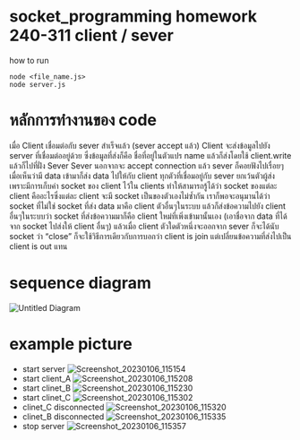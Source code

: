 # socket_programming homework 240-311 client / sever
how to run
```
node <file_name.js> 
node server.js
```
# หลักการทำงานของ code
เมื่อ Client เชื่อมต่อกับ sever สำเร็จแล้ว (sever accept แล้ว) Client จะส่งข้อมูลไปยัง server ที่เชื่อมต่ออยู่ด้วย ซึ่งข้อมูลที่ส่งก็คือ ชื่อที่อยู่ในตัวแปร name แล้วก็ส่งโดยใช้ client.write แล้วก็ไปที่ฝั่ง Sever Sever นอกจากจะ accept connection แล้ว sever ก็คอยฟังไปเรื่อยๆเมื่อเห็นว่ามี data เข้ามาก็ส่ง data ไปให้กับ client ทุกตัวที่เชื่อมอยู่กับ sever ยกเว้นตัวผู้ส่ง เพราะมีการเก็บค่า socket ของ client ไว้ใน clients ทำให้สามารถรู้ได้ว่า socket ของแต่ละ client คืออะไรซึ่งแต่ละ client จะมี socket เป็นของตัวเองไม่ซ้ำกัน เราก็พอจะอนุมานได้ว่า socket ที่ไม่ใช่ socket ที่ส่ง data มาคือ client ตัวอื่นๆในระบบ แล้วก็ส่งข้อความไปยัง client อื่นๆในระบบว่า socket ที่ส่งข้อความมาก็คือ client ใหม่ที่เพิ่งเข้ามานั้นเอง (เอาชื่อจาก data ที่ได้จาก socket ไปส่งให้ client อื่นๆ) แล้วเมื่อ client ตัวใดตัวหนึ่งจะออกจาก sever ก็จะได้นับ socket ว่า “close” ก็จะใช้วิธีการเดียวกับการบอกว่า client is join แต่เปลี่ยนข้อความที่ส่งไปเป็น client is out แทน

# sequence diagram
![Untitled Diagram](https://user-images.githubusercontent.com/89448778/227520858-d62bee6e-3b00-4363-8590-28f9528933d3.jpg)

# example picture
- start server
![Screenshot_20230106_115154](https://user-images.githubusercontent.com/89448778/227521650-55ebe6cb-f9a7-41bb-a052-d36c9f11b2b0.png)
- start client_A
![Screenshot_20230106_115208](https://user-images.githubusercontent.com/89448778/227521683-973b647b-1964-4a7b-ab1a-7ab1954dacb0.png)
- start clinet_B
![Screenshot_20230106_115230](https://user-images.githubusercontent.com/89448778/227521789-0f385c45-1ed0-4504-bb10-a064e31eb9b8.png)
- start clinet_C
![Screenshot_20230106_115302](https://user-images.githubusercontent.com/89448778/227521884-092e0914-4e1e-474f-a73d-4b792fac6f1e.png)
- clinet_C disconnected
![Screenshot_20230106_115320](https://user-images.githubusercontent.com/89448778/227522075-919ffa00-a3dc-4a3e-9390-05471d9a5ab7.png)
- clinet_B disconnected
![Screenshot_20230106_115335](https://user-images.githubusercontent.com/89448778/227522184-14ec2228-c1b9-4d3a-a938-9449a766431d.png)
- stop server
![Screenshot_20230106_115357](https://user-images.githubusercontent.com/89448778/227522258-f91dadec-adb3-4495-9dc9-742f4d7118bb.png)
